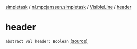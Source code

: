 [simpletask](../../index.md) / [nl.mpcjanssen.simpletask](../index.md) / [VisibleLine](index.md) / [header](.)

# header

`abstract val header: Boolean` [(source)](https://github.com/mpcjanssen/simpletask-android/blob/master/src/main/java/nl/mpcjanssen/simpletask/VisibleLine.kt#L6)